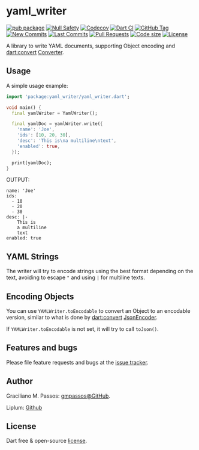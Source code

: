 # yaml_writer

[![pub package](https://img.shields.io/pub/v/yaml_writer.svg?logo=dart&logoColor=00b9fc)](https://pub.dartlang.org/packages/yaml_writer)
[![Null Safety](https://img.shields.io/badge/null-safety-brightgreen)](https://dart.dev/null-safety)
[![Codecov](https://img.shields.io/codecov/c/github/gmpassos/yaml_writer)](https://app.codecov.io/gh/gmpassos/yaml_writer)
[![Dart CI](https://github.com/gmpassos/yaml_writer/actions/workflows/dart.yml/badge.svg?branch=master)](https://github.com/gmpassos/yaml_writer/actions/workflows/dart.yml)
[![GitHub Tag](https://img.shields.io/github/v/tag/gmpassos/yaml_writer?logo=git&logoColor=white)](https://github.com/gmpassos/yaml_writer/releases)
[![New Commits](https://img.shields.io/github/commits-since/gmpassos/yaml_writer/latest?logo=git&logoColor=white)](https://github.com/gmpassos/yaml_writer/network)
[![Last Commits](https://img.shields.io/github/last-commit/gmpassos/yaml_writer?logo=git&logoColor=white)](https://github.com/gmpassos/yaml_writer/commits/master)
[![Pull Requests](https://img.shields.io/github/issues-pr/gmpassos/yaml_writer?logo=github&logoColor=white)](https://github.com/gmpassos/yaml_writer/pulls)
[![Code size](https://img.shields.io/github/languages/code-size/gmpassos/yaml_writer?logo=github&logoColor=white)](https://github.com/gmpassos/yaml_writer)
[![License](https://img.shields.io/github/license/gmpassos/yaml_writer?logo=open-source-initiative&logoColor=green)](https://github.com/gmpassos/yaml_writer/blob/master/LICENSE)

A library to write YAML documents, supporting Object encoding and [dart:convert][dart_convert] [Converter][dart_converter].

[dart_convert]: https://api.dart.dev/stable/2.13.4/dart-convert/dart-convert-library.html
[dart_converter]: https://api.dart.dev/stable/2.13.4/dart-convert/Converter-class.html

## Usage

A simple usage example:

```dart
import 'package:yaml_writer/yaml_writer.dart';

void main() {
  final yamlWriter = YamlWriter();

  final yamlDoc = yamlWriter.write({
    'name': 'Joe',
    'ids': [10, 20, 30],
    'desc': 'This is\na multiline\ntext',
    'enabled': true,
  });

  print(yamlDoc);
}
```

OUTPUT:

```text
name: 'Joe'
ids: 
  - 10
  - 20
  - 30
desc: |-
    This is
    a multiline
    text
enabled: true
```

## YAML Strings

The writer will try to encode strings using the best format depending on the text,
avoiding to escape `"` and using `|` for multiline texts.

## Encoding Objects

You can use `YAMLWriter.toEncodable` to convert an Object to an encodable version,
similar to what is done by [dart:convert][dart_convert] [JsonEncoder][json_encoder].

If `YAMLWriter.toEncodable` is not set, it will try to call `toJson()`.

[json_encoder]: https://api.dart.dev/stable/2.13.4/dart-convert/JsonEncoder-class.html

## Features and bugs

Please file feature requests and bugs at the [issue tracker][tracker].

[tracker]: https://github.com/gmpassos/yaml_writer/issues


## Author

Graciliano M. Passos: [gmpassos@GitHub](https://github.com/gmpassos).

Liplum: [Github](https://github.com/liplum)


## License

Dart free & open-source [license](https://github.com/dart-lang/stagehand/blob/master/LICENSE).
